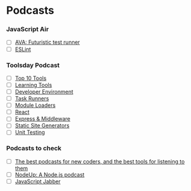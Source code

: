 # Podcasts

### JavaScript Air

- [ ] [AVA: Futuristic test runner](https://javascriptair.com/episodes/2016-03-23/)
- [ ] [ESLint](https://javascriptair.com/episodes/2016-02-17/)

### Toolsday Podcast

- [ ] [Top 10 Tools](http://toolsday.io/episodes/topten.html)
- [ ] [Learning Tools](http://toolsday.io/episodes/learning-tools.html)
- [ ] [Developer Environment](http://toolsday.io/episodes/dev-environment.html)
- [ ] [Task Runners](http://toolsday.io/episodes/task-runners.html)
- [ ] [Module Loaders](http://toolsday.io/episodes/module-loaders.html)
- [ ] [React](http://toolsday.io/episodes/react.html)
- [ ] [Express & Middleware](http://toolsday.io/episodes/express.html)
- [ ] [Static Site Generators](http://toolsday.io/episodes/static-site-gens.html)
- [ ] [Unit Testing](http://toolsday.io/episodes/unittesting.html)

### Podcasts to check

- [ ] [The best podcasts for new coders, and the best tools for listening to them](https://medium.freecodecamp.com/the-best-podcasts-for-new-coders-and-the-best-tools-for-listening-to-them-df393b1c8dc)
- [ ] [NodeUp: A Node.js podcast](http://nodeup.com/ninetyseven)
- [ ] [JavaScript Jabber](https://devchat.tv/js-jabber)

